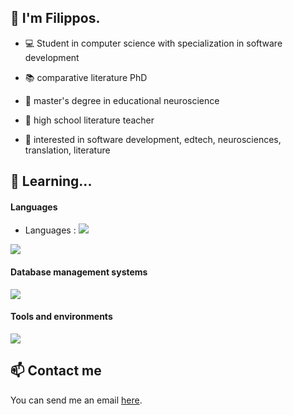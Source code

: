 ## 👋 I'm Filippos.

* 💻 Student in computer science with specialization in software development

* 📚 comparative literature PhD
  
* 🧠 master's degree in educational neuroscience
  
* 🏫 high school literature teacher

* 🧐 interested in software development, edtech, neurosciences, translation, literature

## 🌱 Learning...

#### Languages

* Languages : <a href="https://skillicons.dev"><img src="https://skillicons.dev/icons?i=cs, py, java, js, php, html, css" /></a>

<p>
  <a href="https://skillicons.dev">
    <img src="https://skillicons.dev/icons?i=html,css,js,php" />
  </a>
</p>

#### Database management systems

<p>
  <a href="https://skillicons.dev">
    <img src="https://skillicons.dev/icons?i=mysql,postgres,mongodb" />
  </a>
</p>

#### Tools and environments

<p>
  <a href="https://skillicons.dev">
    <img src="https://skillicons.dev/icons?i=debian,windows,github,vscode,visualstudio,pycharm,eclipse" />
  </a>
</p>

## 📫 Contact me

You can send me an email <a href="mailto:filippos29@hotmail.com">here</a>.
